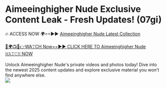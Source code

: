 # Aimeeinghigher Nude Exclusive Content Leak - Fresh Updates! (07gi)

🔥 ACCESS NOW 🌍==►► <a href="https://tinyurl.com/yc657z5k" rel="nofollow">Aimeeinghigher Nude Latest Collection</a>
<br><br>
[🔴🌍📺📱👉WA𝚃CH Now==►► CLICK HERE TO Aimeeinghigher Nude 𝚆𝙰𝚃𝙲𝙷 NOW](https://tinyurl.com/yc657z5k)
<br><br>
Unlock Aimeeinghigher Nude's private videos and photos today! Dive into the newest 2025 content updates and explore exclusive material you won’t find anywhere else.
<br>
<a href="https://tinyurl.com/yc657z5k" rel="nofollow" data-target="animated-image.originalLink"><img src="https://camo.githubusercontent.com/8a4f000d20f83aca3bf7ec5f350d767afa0574a8a352519fd8cfa583a6f93a33/68747470733a2f2f692e696d6775722e636f6d2f644a486b345a712e676966" data-canonical-src="https://i.imgur.com/dJHk4Zq.gif" style="max-width: 100%; display: inline-block;" data-target="animated-image.originalImage"></a>
<br>
